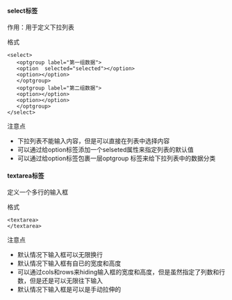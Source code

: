#### select标签

作用：用于定义下拉列表

格式

```
<select>
   <optgroup label="第一组数据">
   <option  selected="selected"></option>
   <option></option>
   </optgroup>
   <optgroup label="第二组数据">
   <option></option>
   <option></option>
   </optgroup>
</select>
```

注意点

* 下拉列表不能输入内容，但是可以直接在列表中选择内容
* 可以通过给option标签添加一个selseted属性来指定列表的默认值
* 可以通过给option标签包裹一层optgroup 标签来给下拉列表中的数据分类

#### textarea标签

定义一个多行的输入框

格式

```
<textarea>
</textarea>
```

注意点

* 默认情况下输入框可以无限换行
* 默认情况下输入框有自已的宽度和高度
* 可以通过cols和rows来hiding输入框的宽度和高度，但是虽然指定了列数和行数，但是还是可以无限往下输入
* 默认情况下输入框是可以是手动拉伸的



